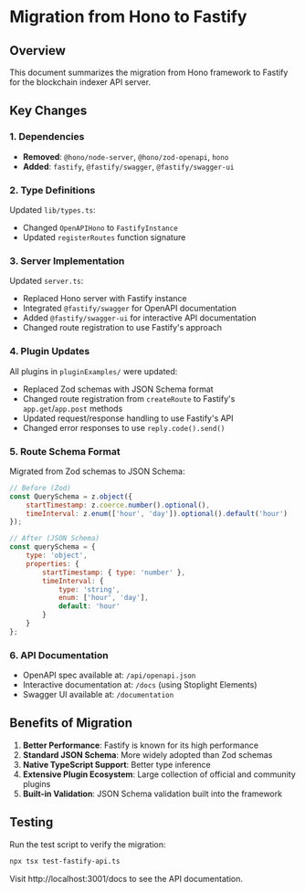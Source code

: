 # Migration from Hono to Fastify

## Overview
This document summarizes the migration from Hono framework to Fastify for the blockchain indexer API server.

## Key Changes

### 1. Dependencies
- **Removed**: `@hono/node-server`, `@hono/zod-openapi`, `hono`
- **Added**: `fastify`, `@fastify/swagger`, `@fastify/swagger-ui`

### 2. Type Definitions
Updated `lib/types.ts`:
- Changed `OpenAPIHono` to `FastifyInstance`
- Updated `registerRoutes` function signature

### 3. Server Implementation
Updated `server.ts`:
- Replaced Hono server with Fastify instance
- Integrated `@fastify/swagger` for OpenAPI documentation
- Added `@fastify/swagger-ui` for interactive API documentation
- Changed route registration to use Fastify's approach

### 4. Plugin Updates
All plugins in `pluginExamples/` were updated:
- Replaced Zod schemas with JSON Schema format
- Changed route registration from `createRoute` to Fastify's `app.get`/`app.post` methods
- Updated request/response handling to use Fastify's API
- Changed error responses to use `reply.code().send()`

### 5. Route Schema Format
Migrated from Zod schemas to JSON Schema:
```javascript
// Before (Zod)
const QuerySchema = z.object({
    startTimestamp: z.coerce.number().optional(),
    timeInterval: z.enum(['hour', 'day']).optional().default('hour')
});

// After (JSON Schema)
const querySchema = {
    type: 'object',
    properties: {
        startTimestamp: { type: 'number' },
        timeInterval: { 
            type: 'string',
            enum: ['hour', 'day'],
            default: 'hour'
        }
    }
};
```

### 6. API Documentation
- OpenAPI spec available at: `/api/openapi.json`
- Interactive documentation at: `/docs` (using Stoplight Elements)
- Swagger UI available at: `/documentation`

## Benefits of Migration
1. **Better Performance**: Fastify is known for its high performance
2. **Standard JSON Schema**: More widely adopted than Zod schemas
3. **Native TypeScript Support**: Better type inference
4. **Extensive Plugin Ecosystem**: Large collection of official and community plugins
5. **Built-in Validation**: JSON Schema validation built into the framework

## Testing
Run the test script to verify the migration:
```bash
npx tsx test-fastify-api.ts
```

Visit http://localhost:3001/docs to see the API documentation.